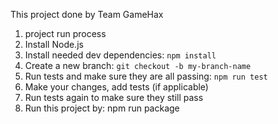 
This project done by Team GameHax


1. project run process
2. Install Node.js
3. Install needed dev dependencies: `npm install`
4. Create a new branch: `git checkout -b my-branch-name`
6. Run tests and make sure they are all passing: `npm run test`
5. Make your changes, add tests (if applicable)
6. Run tests again to make sure they still pass
7. Run this project by: npm run package





